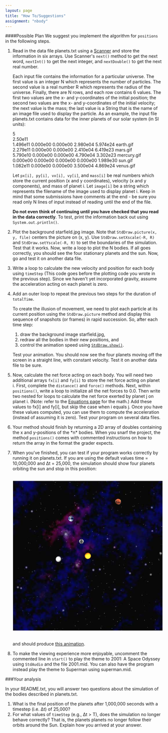 ```yaml
---
layout: page
title: "How To/Suggestions"
assignment: "nbody"
---
```


####Possible Plan
We suggest you implement the algorithm for `positions` in the following steps.

<ol>
<li>Read in the data file planets.txt using a <a href="http://docs.oracle.com/javase/8/docs/api/java/util/Scanner.html">Scanner</a> and store the information in six arrays. Use Scanner's <code>next()</code> method to get the next word, <code>nextInt()</code> to get the next integer, and <code>nextDouble()</code> to get the next real number.</p>

<p>Each input file contains the information for a particular universe. The first value is an integer N which represents the number of particles. The second value is a real number R which represents the radius of the universe. Finally, there are N rows, and each row contains 6 values. The first two values are the x- and y-coordinates of the initial position; the second two values are the x- and y-coordinates of the initial velocity; the next value is the mass; the last value is a String that is the name of an image file used to display the particle. As an example, the input file planets.txt contains data for the inner planets of our solar system (in SI units):</p>

5 <br>
2.50e11 <br>
1.496e11 0.000e00 0.000e00 2.980e04 5.974e24 earth.gif <br>
2.279e11 0.000e00 0.000e00 2.410e04 6.419e23 mars.gif <br>
5.790e10 0.000e00 0.000e00 4.790e04 3.302e23 mercury.gif <br>
0.000e00 0.000e00 0.000e00 0.000e00 1.989e30 sun.gif <br>
1.082e11 0.000e00 0.000e00 3.500e04 4.869e24 venus.gif <br>

<p>Let <code>px[i], py[i], vx[i], vy[i]</code>, and <code>mass[i]</code> be real numbers which store the current position (x and y coordinates), velocity (x and y components), and mass of planet i. Let <code>image[i]</code> be a string which represents the filename of the image used to display planet i. Keep in mind that some submissions have comments at the end - be sure you read only N lines of input instead of reading until the end of the file.</p></li>

<p><strong>Do not even think of continuing until you have checked that you read in the data correctly</strong>. To test, print the information back out using <code>System.out.println()</code>.</p></li>

<li> <p>Plot the background starfield.jpg image. Note that <code>StdDraw.picture(x, y, file)</code> centers the picture on (x, y). Use <code>StdDraw.setXscale(-R, R)</code> and <code>StdDraw.setYscale(-R, R)</code> to set the boundaries of the simulation. Test that it works. Now, write a loop to plot the N bodies. If all goes correctly, you should see the four stationary planets and the sun. Now, go and test it on another data file.</p></li>

<li><p>Write a loop to calculate the new velocity and position for each body using <code>timeStep</code> (This code goes before the plotting code you wrote in the previous step). Since we haven't yet incorporated gravity, assume the acceleration acting on each planet is zero. </p>
</li>

<li><p>Add an outer loop to repeat the previous two steps for the duration of <code>totalTime</code>. 
<p>To create the illusion of movement, we need to plot each particle at its current position using the <code>StdDraw.picture</code> method and display this sequence of snapshots (or frames) in rapid succession. So, after each time step:
<ol>
<li>draw the background image starfield.jpg, </li>
<li>redraw all the bodies in their new positions, and </li>
<li>control the animation speed using <code><a href="http://www.cs.princeton.edu/introcs/stdlib/javadoc/StdDraw.html#show(int)">StdDraw.show()</a></code>. </li>
</ol>
</p>

<p>Test your animation. You should now see the four planets moving off the screen in a straight line, with constant velocity. Test it on another data file to be sure.</p></li>

<li><p>Now, calculate the net force acting on each body. You will need two additional arrays <code>fx[i]</code> and <code>fy[i]</code> to store the net force acting on  planet i. First, complete the <code>distance()</code> and <code>force()</code> methods. Next, within <code>positions()</code>, write a loop to initialize all the net forces to 0.0. Then write two nested for loops to calculate the net force exerted by planet j on planet i. (Note: refer to the <a href="http://compsci201.github.io/nbody/1-physics.html">Equations page</a> for the math.) Add these values to fx[i] and fy[i], but skip the case when i equals j. Once you have these values computed, you can use them to compute the acceleration (instead of assuming it is zero). Test your program on several data files.</p></li>

<li><p>Your method should finish by returning a 2D array of doubles containing the x and y-positions of the *n* bodies. When you snarf the project, the method <code>positions()</code> comes with commented instructions on how to return the array in the format the grader expects.</p>

<li><p>When you've finished, you can test if your program works correctly by running it on planets.txt. If you are using the default values time = 10,000,000 and Δt = 25,000, the simulation should show four planets orbiting the sun and stop in this position:<br><br>

<img src = "img/planets_example.png" alt = "result"><br><br>

and should produce [this animation](http://www.cs.duke.edu/courses/cps100e/spring10/assign/nbody/nbody-planets.mov).</p></li>

<li>To make the viewing experience more enjoyable, uncomment the commented line in <code>start()</code> to play the theme to 2001: A Space Odyssey using <code>StdAudio</code> and the file 2001.mid. You can also have the program instead play the theme to Superman using superman.mid. </li>

</ol>

###Your analysis

In your README.txt, you will answer two questions about the simulation of the bodies described in planets.txt.

<ol>
<li>What is the final position of the planets after 1,000,000 seconds with a timestep (i.e. Δt) of 25,000?  </li>
<li>For what values of <code>timeStep</code> (e.g., Δt > T), does the simulation no longer behave correctly? That is, the planets planets no longer follow their orbits around the Sun. Explain how you arrived at your answer.</li>
</ol>
